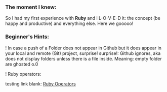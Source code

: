 ### **The moment I knew:**

So I had my first experience with **Ruby** and i L-O-V-E-D it: the concept (be happy and productive) and everything else.
Here we gooooo!

### **Beginner's Hints:**

! In case a push of a Folder does not appear in Github but it does appear in your local and remote (Git) project, surprise! surprise!: Github ignores, aka does not display folders unless there is a file inside. Meaning: empty folder are ghosted o.0

! Ruby operators:

testing link blank: <a href=" https://www.tutorialspoint.com/ruby/ruby_operators.htm/" target="_blank">Ruby Operators</a>
